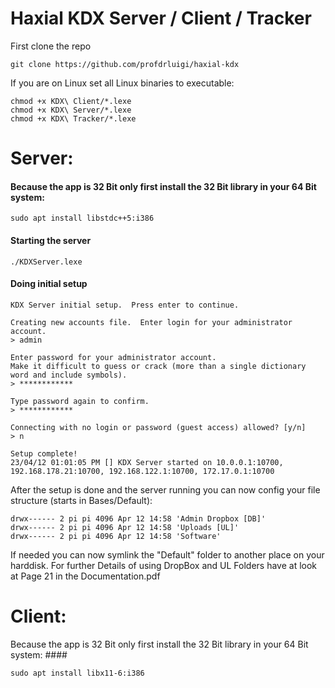 # Haxial KDX Server / Client / Tracker

First clone the repo
        
    git clone https://github.com/profdrluigi/haxial-kdx

If you are on Linux set all Linux binaries to executable:
    
    chmod +x KDX\ Client/*.lexe
    chmod +x KDX\ Server/*.lexe
    chmod +x KDX\ Tracker/*.lexe

# Server:

#### Because the app is 32 Bit only first install the 32 Bit library in your 64 Bit system: ####
    sudo apt install libstdc++5:i386

#### Starting the server ####
    ./KDXServer.lexe
    
#### Doing initial setup ####
    KDX Server initial setup.  Press enter to continue.
    
    Creating new accounts file.  Enter login for your administrator account.
    > admin
    
    Enter password for your administrator account.
    Make it difficult to guess or crack (more than a single dictionary word and include symbols).
    > ************

    Type password again to confirm.
    > ************

    Connecting with no login or password (guest access) allowed? [y/n]
    > n

    Setup complete!
    23/04/12 01:01:05 PM [] KDX Server started on 10.0.0.1:10700, 192.168.178.21:10700, 192.168.122.1:10700, 172.17.0.1:10700
    
After the setup is done and the server running you can now config your file structure (starts in Bases/Default):    
    
    
    drwx------ 2 pi pi 4096 Apr 12 14:58 'Admin Dropbox [DB]'
    drwx------ 2 pi pi 4096 Apr 12 14:58 'Uploads [UL]'
    drwx------ 2 pi pi 4096 Apr 12 14:58 'Software'

If needed you can now symlink the "Default" folder to another place on your harddisk. For further Details of using DropBox and UL Folders have at look at Page 21 in the Documentation.pdf

# Client:
Because the app is 32 Bit only first install the 32 Bit library in your 64 Bit system: ####
    
    sudo apt install libx11-6:i386

